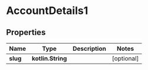 
# AccountDetails1

## Properties
Name | Type | Description | Notes
------------ | ------------- | ------------- | -------------
**slug** | **kotlin.String** |  |  [optional]



